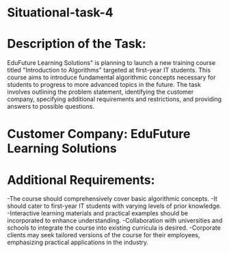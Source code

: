 # Situational-task-4
# Description of the Task:
EduFuture Learning Solutions" is planning to launch a new training course titled "Introduction to Algorithms" targeted at first-year IT students. This course aims to introduce fundamental algorithmic concepts necessary for students to progress to more advanced topics in the future. The task involves outlining the problem statement, identifying the customer company, specifying additional requirements and restrictions, and providing answers to possible questions.

# Customer Company: EduFuture Learning Solutions

# Additional Requirements:
-The course should comprehensively cover basic algorithmic concepts.
-It should cater to first-year IT students with varying levels of prior knowledge.
-Interactive learning materials and practical examples should be incorporated to enhance understanding.
-Collaboration with universities and schools to integrate the course into existing curricula is desired.
-Corporate clients may seek tailored versions of the course for their employees, emphasizing practical applications in the industry.
